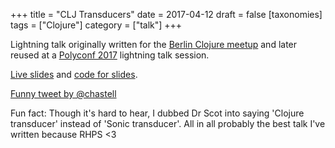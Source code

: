 +++
title = "CLJ Transducers"
date = 2017-04-12
draft = false
[taxonomies]
tags = ["Clojure"]
category = ["talk"]
+++

Lightning talk originally written for the [Berlin Clojure meetup](https://www.meetup.com/Clojure-Berlin/events/hfmljmywgbqb/) and later reused at a [Polyconf 2017](https://polyconf.com/) lightning talk session.

[Live slides](https://lislis.de/talks/clj-transducer/) and [code for slides](https://github.com/lislis/clj-transducer).

[Funny tweet by @chastell](https://twitter.com/chastell/status/884033801055338496)

Fun fact: Though it's hard to hear, I dubbed Dr Scot into saying 'Clojure transducer' instead of 'Sonic transducer'. All in all probably the best talk I've written because RHPS <3
